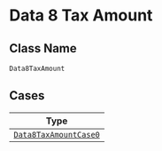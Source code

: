 
# Data 8 Tax Amount

## Class Name

`Data8TaxAmount`

## Cases

| Type |
|  --- |
| [`Data8TaxAmountCase0`](../../../doc/models/containers/data-8-tax-amount-case-0.md) |

